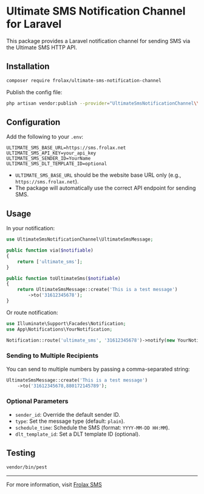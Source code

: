 # Ultimate SMS Notification Channel for Laravel

This package provides a Laravel notification channel for sending SMS via the Ultimate SMS HTTP API.

## Installation

```bash
composer require frolax/ultimate-sms-notification-channel
```

Publish the config file:

```bash
php artisan vendor:publish --provider="UltimateSmsNotificationChannel\\UltimateSmsServiceProvider" --tag=config
```

## Configuration

Add the following to your `.env`:

```
ULTIMATE_SMS_BASE_URL=https://sms.frolax.net
ULTIMATE_SMS_API_KEY=your_api_key
ULTIMATE_SMS_SENDER_ID=YourName
ULTIMATE_SMS_DLT_TEMPLATE_ID=optional
```

- `ULTIMATE_SMS_BASE_URL` should be the website base URL only (e.g., `https://sms.frolax.net`).
- The package will automatically use the correct API endpoint for sending SMS.

## Usage

In your notification:

```php
use UltimateSmsNotificationChannel\UltimateSmsMessage;

public function via($notifiable)
{
    return ['ultimate_sms'];
}

public function toUltimateSms($notifiable)
{
    return UltimateSmsMessage::create('This is a test message')
        ->to('31612345678');
}
```

Or route notification:

```php
use Illuminate\Support\Facades\Notification;
use App\Notifications\YourNotification;

Notification::route('ultimate_sms', '31612345678')->notify(new YourNotification());
```

### Sending to Multiple Recipients

You can send to multiple numbers by passing a comma-separated string:

```php
UltimateSmsMessage::create('This is a test message')
    ->to('31612345678,880172145789');
```

### Optional Parameters
- `sender_id`: Override the default sender ID.
- `type`: Set the message type (default: `plain`).
- `schedule_time`: Schedule the SMS (format: `YYYY-MM-DD HH:MM`).
- `dlt_template_id`: Set a DLT template ID (optional).

## Testing

```bash
vendor/bin/pest
```

---

For more information, visit [Frolax SMS](https://sms.frolax.net) 